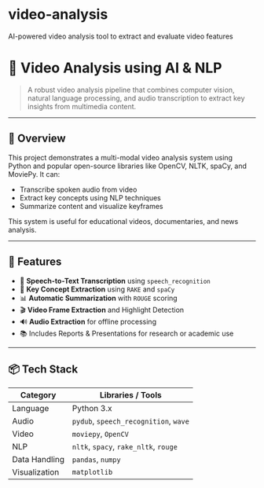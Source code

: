 # video-analysis
AI-powered video analysis tool to extract and evaluate video features

# 🎥 Video Analysis using AI & NLP

> A robust video analysis pipeline that combines computer vision, natural language processing, and audio transcription to extract key insights from multimedia content.

---

## 🧠 Overview

This project demonstrates a multi-modal video analysis system using Python and popular open-source libraries like OpenCV, NLTK, spaCy, and MoviePy. It can:
- Transcribe spoken audio from video
- Extract key concepts using NLP techniques
- Summarize content and visualize keyframes

This system is useful for educational videos, documentaries, and news analysis.

---

## 🚀 Features

- 🧠 **Speech-to-Text Transcription** using `speech_recognition`
- 📄 **Key Concept Extraction** using `RAKE` and `spaCy`
- 📊 **Automatic Summarization** with `ROUGE` scoring
- 🎬 **Video Frame Extraction** and Highlight Detection
- 🔊 **Audio Extraction** for offline processing
- 📚 Includes Reports & Presentations for research or academic use

---

## 📦 Tech Stack

| Category      | Libraries / Tools                             |
|---------------|-----------------------------------------------|
| Language      | Python 3.x                                     |
| Audio         | `pydub`, `speech_recognition`, `wave`          |
| Video         | `moviepy`, `OpenCV`                            |
| NLP           | `nltk`, `spacy`, `rake_nltk`, `rouge`          |
| Data Handling | `pandas`, `numpy`                              |
| Visualization | `matplotlib`                                   |

